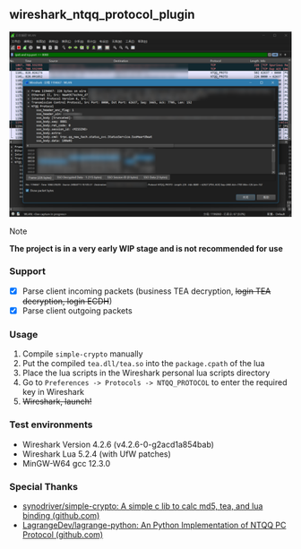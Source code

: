 ## wireshark_ntqq_protocol_plugin

![1722779798481](image/readme/1722779798481.png)

> [!NOTE]
>
> **The project is in a very early WIP stage and is not recommended for use**

### Support

- [X] Parse client incoming packets (business TEA decryption, ~~login TEA decryption, login ECDH~~)
- [x] Parse client outgoing packets

### Usage

1. Compile `simple-crypto` manually
2. Put the compiled `tea.dll/tea.so` into the `package.cpath` of the lua
3. Place the lua scripts in the Wireshark personal lua scripts directory
4. Go to `Preferences -> Protocols -> NTQQ_PROTOCOL` to enter the required key in Wireshark
5. ~~Wireshark, launch!~~

### Test environments

- Wireshark Version 4.2.6 (v4.2.6-0-g2acd1a854bab)
- Wireshark Lua 5.2.4 (with UfW patches)
- MinGW-W64 gcc 12.3.0

### Special Thanks

- [synodriver/simple-crypto: A simple c lib to calc md5, tea, and lua binding (github.com)](https://github.com/synodriver/simple-crypto)
- [LagrangeDev/lagrange-python: An Python Implementation of NTQQ PC Protocol (github.com)](https://github.com/LagrangeDev/lagrange-python)
